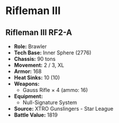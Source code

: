 # Rifleman III
## Rifleman III RF2-A
- **Role:** Brawler
- **Tech Base:** Inner Sphere (2776)
- **Chassis:** 90 tons
- **Movement:** 2 / 3, XL
- **Armor:** 168
- **Heat Sinks:** 10 (10)
- **Weapons:**
  - Gauss Rifle × 4 (ammo: 16)
- **Equipment:**
  - Null-Signature System
- **Source:** XTRO Gunslingers - Star League
- **Battle Value:** 1819

